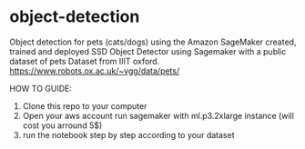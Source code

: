 # object-detection
Object detection for pets (cats/dogs) using the Amazon SageMaker created, trained and deployed SSD Object Detector using Sagemaker with a public dataset of pets Dataset from IIIT oxford.
https://www.robots.ox.ac.uk/~vgg/data/pets/

HOW TO GUIDE:
1. Clone this repo to your computer
2. Open your aws account run sagemaker with ml.p3.2xlarge instance  (will cost you arround 5$)
3. run the notebook step by step according to your dataset
